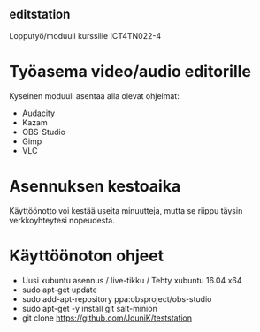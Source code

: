 ## editstation ##
Lopputyö/moduuli kurssille ICT4TN022-4

# Työasema video/audio editorille
Kyseinen moduuli asentaa alla olevat ohjelmat:
- Audacity
- Kazam
- OBS-Studio
- Gimp
- VLC


# Asennuksen kestoaika
Käyttöönotto voi kestää useita minuutteja, mutta se riippu täysin verkkoyhteytesi nopeudesta.


# Käyttöönoton ohjeet
- Uusi xubuntu asennus / live-tikku / Tehty xubuntu 16.04 x64
- sudo apt-get update
- sudo add-apt-repository ppa:obsproject/obs-studio
- sudo apt-get -y install git salt-minion
- git clone https://github.com/JouniK/teststation
